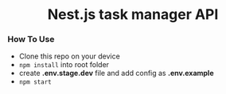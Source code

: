 <h1 align="center">Nest.js task manager API</h1>

### How To Use

- Clone this repo on your device
- `npm install` into root folder
- create **.env.stage.dev** file and add config as **.env.example**
- `npm start`

